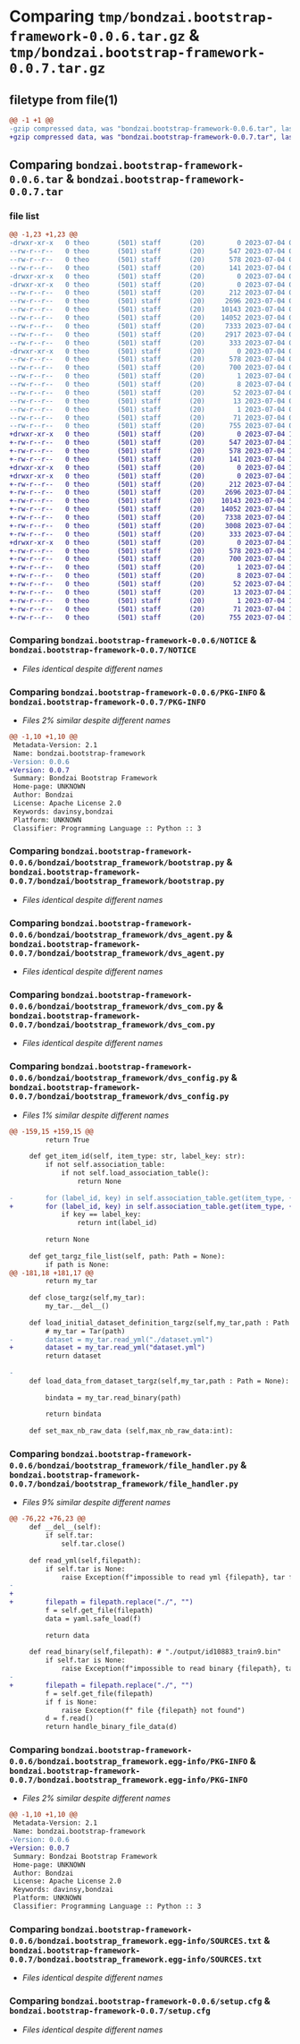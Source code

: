 # Comparing `tmp/bondzai.bootstrap-framework-0.0.6.tar.gz` & `tmp/bondzai.bootstrap-framework-0.0.7.tar.gz`

## filetype from file(1)

```diff
@@ -1 +1 @@
-gzip compressed data, was "bondzai.bootstrap-framework-0.0.6.tar", last modified: Tue Jul  4 09:33:48 2023, max compression
+gzip compressed data, was "bondzai.bootstrap-framework-0.0.7.tar", last modified: Tue Jul  4 14:20:38 2023, max compression
```

## Comparing `bondzai.bootstrap-framework-0.0.6.tar` & `bondzai.bootstrap-framework-0.0.7.tar`

### file list

```diff
@@ -1,23 +1,23 @@
-drwxr-xr-x   0 theo       (501) staff       (20)        0 2023-07-04 09:33:48.433927 bondzai.bootstrap-framework-0.0.6/
--rw-r--r--   0 theo       (501) staff       (20)      547 2023-07-04 09:32:32.000000 bondzai.bootstrap-framework-0.0.6/NOTICE
--rw-r--r--   0 theo       (501) staff       (20)      578 2023-07-04 09:33:48.434084 bondzai.bootstrap-framework-0.0.6/PKG-INFO
--rw-r--r--   0 theo       (501) staff       (20)      141 2023-07-04 09:32:32.000000 bondzai.bootstrap-framework-0.0.6/README.md
-drwxr-xr-x   0 theo       (501) staff       (20)        0 2023-07-04 09:33:48.428964 bondzai.bootstrap-framework-0.0.6/bondzai/
-drwxr-xr-x   0 theo       (501) staff       (20)        0 2023-07-04 09:33:48.431818 bondzai.bootstrap-framework-0.0.6/bondzai/bootstrap_framework/
--rw-r--r--   0 theo       (501) staff       (20)      212 2023-07-04 09:33:39.000000 bondzai.bootstrap-framework-0.0.6/bondzai/bootstrap_framework/__init__.py
--rw-r--r--   0 theo       (501) staff       (20)     2696 2023-07-04 09:32:32.000000 bondzai.bootstrap-framework-0.0.6/bondzai/bootstrap_framework/bootstrap.py
--rw-r--r--   0 theo       (501) staff       (20)    10143 2023-07-04 09:33:39.000000 bondzai.bootstrap-framework-0.0.6/bondzai/bootstrap_framework/dvs_agent.py
--rw-r--r--   0 theo       (501) staff       (20)    14052 2023-07-04 09:32:32.000000 bondzai.bootstrap-framework-0.0.6/bondzai/bootstrap_framework/dvs_com.py
--rw-r--r--   0 theo       (501) staff       (20)     7333 2023-07-04 09:33:39.000000 bondzai.bootstrap-framework-0.0.6/bondzai/bootstrap_framework/dvs_config.py
--rw-r--r--   0 theo       (501) staff       (20)     2917 2023-07-04 09:32:32.000000 bondzai.bootstrap-framework-0.0.6/bondzai/bootstrap_framework/file_handler.py
--rw-r--r--   0 theo       (501) staff       (20)      333 2023-07-04 09:32:32.000000 bondzai.bootstrap-framework-0.0.6/bondzai/bootstrap_framework/logger.py
-drwxr-xr-x   0 theo       (501) staff       (20)        0 2023-07-04 09:33:48.433613 bondzai.bootstrap-framework-0.0.6/bondzai.bootstrap_framework.egg-info/
--rw-r--r--   0 theo       (501) staff       (20)      578 2023-07-04 09:33:48.000000 bondzai.bootstrap-framework-0.0.6/bondzai.bootstrap_framework.egg-info/PKG-INFO
--rw-r--r--   0 theo       (501) staff       (20)      700 2023-07-04 09:33:48.000000 bondzai.bootstrap-framework-0.0.6/bondzai.bootstrap_framework.egg-info/SOURCES.txt
--rw-r--r--   0 theo       (501) staff       (20)        1 2023-07-04 09:33:48.000000 bondzai.bootstrap-framework-0.0.6/bondzai.bootstrap_framework.egg-info/dependency_links.txt
--rw-r--r--   0 theo       (501) staff       (20)        8 2023-07-04 09:33:48.000000 bondzai.bootstrap-framework-0.0.6/bondzai.bootstrap_framework.egg-info/namespace_packages.txt
--rw-r--r--   0 theo       (501) staff       (20)       52 2023-07-04 09:33:48.000000 bondzai.bootstrap-framework-0.0.6/bondzai.bootstrap_framework.egg-info/requires.txt
--rw-r--r--   0 theo       (501) staff       (20)       13 2023-07-04 09:33:48.000000 bondzai.bootstrap-framework-0.0.6/bondzai.bootstrap_framework.egg-info/top_level.txt
--rw-r--r--   0 theo       (501) staff       (20)        1 2023-07-04 09:33:48.000000 bondzai.bootstrap-framework-0.0.6/bondzai.bootstrap_framework.egg-info/zip-safe
--rw-r--r--   0 theo       (501) staff       (20)       71 2023-07-04 09:32:32.000000 bondzai.bootstrap-framework-0.0.6/pyproject.toml
--rw-r--r--   0 theo       (501) staff       (20)      755 2023-07-04 09:33:48.434684 bondzai.bootstrap-framework-0.0.6/setup.cfg
+drwxr-xr-x   0 theo       (501) staff       (20)        0 2023-07-04 14:20:38.286749 bondzai.bootstrap-framework-0.0.7/
+-rw-r--r--   0 theo       (501) staff       (20)      547 2023-07-04 14:19:57.000000 bondzai.bootstrap-framework-0.0.7/NOTICE
+-rw-r--r--   0 theo       (501) staff       (20)      578 2023-07-04 14:20:38.286858 bondzai.bootstrap-framework-0.0.7/PKG-INFO
+-rw-r--r--   0 theo       (501) staff       (20)      141 2023-07-04 14:19:57.000000 bondzai.bootstrap-framework-0.0.7/README.md
+drwxr-xr-x   0 theo       (501) staff       (20)        0 2023-07-04 14:20:38.281118 bondzai.bootstrap-framework-0.0.7/bondzai/
+drwxr-xr-x   0 theo       (501) staff       (20)        0 2023-07-04 14:20:38.284081 bondzai.bootstrap-framework-0.0.7/bondzai/bootstrap_framework/
+-rw-r--r--   0 theo       (501) staff       (20)      212 2023-07-04 14:20:27.000000 bondzai.bootstrap-framework-0.0.7/bondzai/bootstrap_framework/__init__.py
+-rw-r--r--   0 theo       (501) staff       (20)     2696 2023-07-04 14:19:57.000000 bondzai.bootstrap-framework-0.0.7/bondzai/bootstrap_framework/bootstrap.py
+-rw-r--r--   0 theo       (501) staff       (20)    10143 2023-07-04 14:19:57.000000 bondzai.bootstrap-framework-0.0.7/bondzai/bootstrap_framework/dvs_agent.py
+-rw-r--r--   0 theo       (501) staff       (20)    14052 2023-07-04 14:19:57.000000 bondzai.bootstrap-framework-0.0.7/bondzai/bootstrap_framework/dvs_com.py
+-rw-r--r--   0 theo       (501) staff       (20)     7338 2023-07-04 14:20:27.000000 bondzai.bootstrap-framework-0.0.7/bondzai/bootstrap_framework/dvs_config.py
+-rw-r--r--   0 theo       (501) staff       (20)     3008 2023-07-04 14:20:27.000000 bondzai.bootstrap-framework-0.0.7/bondzai/bootstrap_framework/file_handler.py
+-rw-r--r--   0 theo       (501) staff       (20)      333 2023-07-04 14:19:57.000000 bondzai.bootstrap-framework-0.0.7/bondzai/bootstrap_framework/logger.py
+drwxr-xr-x   0 theo       (501) staff       (20)        0 2023-07-04 14:20:38.286441 bondzai.bootstrap-framework-0.0.7/bondzai.bootstrap_framework.egg-info/
+-rw-r--r--   0 theo       (501) staff       (20)      578 2023-07-04 14:20:38.000000 bondzai.bootstrap-framework-0.0.7/bondzai.bootstrap_framework.egg-info/PKG-INFO
+-rw-r--r--   0 theo       (501) staff       (20)      700 2023-07-04 14:20:38.000000 bondzai.bootstrap-framework-0.0.7/bondzai.bootstrap_framework.egg-info/SOURCES.txt
+-rw-r--r--   0 theo       (501) staff       (20)        1 2023-07-04 14:20:38.000000 bondzai.bootstrap-framework-0.0.7/bondzai.bootstrap_framework.egg-info/dependency_links.txt
+-rw-r--r--   0 theo       (501) staff       (20)        8 2023-07-04 14:20:38.000000 bondzai.bootstrap-framework-0.0.7/bondzai.bootstrap_framework.egg-info/namespace_packages.txt
+-rw-r--r--   0 theo       (501) staff       (20)       52 2023-07-04 14:20:38.000000 bondzai.bootstrap-framework-0.0.7/bondzai.bootstrap_framework.egg-info/requires.txt
+-rw-r--r--   0 theo       (501) staff       (20)       13 2023-07-04 14:20:38.000000 bondzai.bootstrap-framework-0.0.7/bondzai.bootstrap_framework.egg-info/top_level.txt
+-rw-r--r--   0 theo       (501) staff       (20)        1 2023-07-04 14:20:38.000000 bondzai.bootstrap-framework-0.0.7/bondzai.bootstrap_framework.egg-info/zip-safe
+-rw-r--r--   0 theo       (501) staff       (20)       71 2023-07-04 14:19:57.000000 bondzai.bootstrap-framework-0.0.7/pyproject.toml
+-rw-r--r--   0 theo       (501) staff       (20)      755 2023-07-04 14:20:38.287533 bondzai.bootstrap-framework-0.0.7/setup.cfg
```

### Comparing `bondzai.bootstrap-framework-0.0.6/NOTICE` & `bondzai.bootstrap-framework-0.0.7/NOTICE`

 * *Files identical despite different names*

### Comparing `bondzai.bootstrap-framework-0.0.6/PKG-INFO` & `bondzai.bootstrap-framework-0.0.7/PKG-INFO`

 * *Files 2% similar despite different names*

```diff
@@ -1,10 +1,10 @@
 Metadata-Version: 2.1
 Name: bondzai.bootstrap-framework
-Version: 0.0.6
+Version: 0.0.7
 Summary: Bondzai Bootstrap Framework
 Home-page: UNKNOWN
 Author: Bondzai
 License: Apache License 2.0
 Keywords: davinsy,bondzai
 Platform: UNKNOWN
 Classifier: Programming Language :: Python :: 3
```

### Comparing `bondzai.bootstrap-framework-0.0.6/bondzai/bootstrap_framework/bootstrap.py` & `bondzai.bootstrap-framework-0.0.7/bondzai/bootstrap_framework/bootstrap.py`

 * *Files identical despite different names*

### Comparing `bondzai.bootstrap-framework-0.0.6/bondzai/bootstrap_framework/dvs_agent.py` & `bondzai.bootstrap-framework-0.0.7/bondzai/bootstrap_framework/dvs_agent.py`

 * *Files identical despite different names*

### Comparing `bondzai.bootstrap-framework-0.0.6/bondzai/bootstrap_framework/dvs_com.py` & `bondzai.bootstrap-framework-0.0.7/bondzai/bootstrap_framework/dvs_com.py`

 * *Files identical despite different names*

### Comparing `bondzai.bootstrap-framework-0.0.6/bondzai/bootstrap_framework/dvs_config.py` & `bondzai.bootstrap-framework-0.0.7/bondzai/bootstrap_framework/dvs_config.py`

 * *Files 1% similar despite different names*

```diff
@@ -159,15 +159,15 @@
         return True
 
     def get_item_id(self, item_type: str, label_key: str):
         if not self.association_table:
             if not self.load_association_table():
                 return None
             
-        for (label_id, key) in self.association_table.get(item_type, {}):
+        for (label_id, key) in self.association_table.get(item_type, {}).items():
             if key == label_key:
                 return int(label_id)
         
         return None
     
     def get_targz_file_list(self, path: Path = None):
         if path is None:
@@ -181,18 +181,17 @@
         return my_tar
     
     def close_targz(self,my_tar):
         my_tar.__del__()
 
     def load_initial_dataset_definition_targz(self,my_tar,path : Path = None):
         # my_tar = Tar(path)
-        dataset = my_tar.read_yml("./dataset.yml")
+        dataset = my_tar.read_yml("dataset.yml")
         return dataset
 
-
     def load_data_from_dataset_targz(self,my_tar,path : Path = None):
         
         bindata = my_tar.read_binary(path)
 
         return bindata
 
     def set_max_nb_raw_data (self,max_nb_raw_data:int):
```

### Comparing `bondzai.bootstrap-framework-0.0.6/bondzai/bootstrap_framework/file_handler.py` & `bondzai.bootstrap-framework-0.0.7/bondzai/bootstrap_framework/file_handler.py`

 * *Files 9% similar despite different names*

```diff
@@ -76,22 +76,23 @@
     def __del__(self):
         if self.tar:
             self.tar.close()
 
     def read_yml(self,filepath):
         if self.tar is None:
             raise Exception(f"impossible to read yml {filepath}, tar file not found")
- 
+
+        filepath = filepath.replace("./", "")
         f = self.get_file(filepath)
         data = yaml.safe_load(f)
 
         return data
     
     def read_binary(self,filepath): # "./output/id10883_train9.bin"
         if self.tar is None:
             raise Exception(f"impossible to read binary {filepath}, tar file not found")
-
+        filepath = filepath.replace("./", "")
         f = self.get_file(filepath)
         if f is None:
             raise Exception(f" file {filepath} not found")
         d = f.read()
         return handle_binary_file_data(d)
```

### Comparing `bondzai.bootstrap-framework-0.0.6/bondzai.bootstrap_framework.egg-info/PKG-INFO` & `bondzai.bootstrap-framework-0.0.7/bondzai.bootstrap_framework.egg-info/PKG-INFO`

 * *Files 2% similar despite different names*

```diff
@@ -1,10 +1,10 @@
 Metadata-Version: 2.1
 Name: bondzai.bootstrap-framework
-Version: 0.0.6
+Version: 0.0.7
 Summary: Bondzai Bootstrap Framework
 Home-page: UNKNOWN
 Author: Bondzai
 License: Apache License 2.0
 Keywords: davinsy,bondzai
 Platform: UNKNOWN
 Classifier: Programming Language :: Python :: 3
```

### Comparing `bondzai.bootstrap-framework-0.0.6/bondzai.bootstrap_framework.egg-info/SOURCES.txt` & `bondzai.bootstrap-framework-0.0.7/bondzai.bootstrap_framework.egg-info/SOURCES.txt`

 * *Files identical despite different names*

### Comparing `bondzai.bootstrap-framework-0.0.6/setup.cfg` & `bondzai.bootstrap-framework-0.0.7/setup.cfg`

 * *Files identical despite different names*

